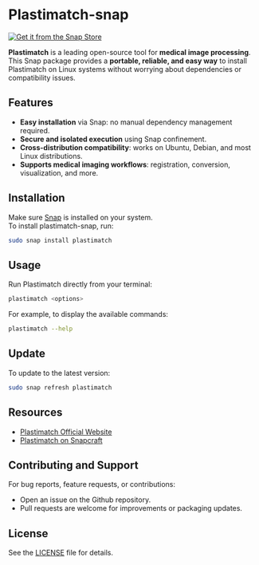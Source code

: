 # Plastimatch-snap

[![Get it from the Snap Store](https://snapcraft.io/static/images/badges/en/snap-store-black.svg)](https://snapcraft.io/plastimatch)

**Plastimatch** is a leading open-source tool for **medical image processing**. This Snap package provides a **portable, reliable, and easy way** to install Plastimatch on Linux systems without worrying about dependencies or compatibility issues.

## Features

- **Easy installation** via Snap: no manual dependency management required.  
- **Secure and isolated execution** using Snap confinement.  
- **Cross-distribution compatibility**: works on Ubuntu, Debian, and most Linux distributions.  
- **Supports medical imaging workflows**: registration, conversion, visualization, and more.

## Installation

Make sure [Snap](https://snapcraft.io/) is installed on your system.  
To install plastimatch-snap, run:

```bash
sudo snap install plastimatch
```

## Usage

Run Plastimatch directly from your terminal:

```bash
plastimatch <options>
```

For example, to display the available commands:

```bash
plastimatch --help
```

## Update

To update to the latest version:

```bash
sudo snap refresh plastimatch
```

## Resources

- [Plastimatch Official Website](https://plastimatch.org/)
- [Plastimatch on Snapcraft](https://snapcraft.io/plastimatch)

## Contributing and Support

For bug reports, feature requests, or contributions:
- Open an issue on the Github repository.
- Pull requests are welcome for improvements or packaging updates.

## License

See the [LICENSE](LICENSE) file for details.
